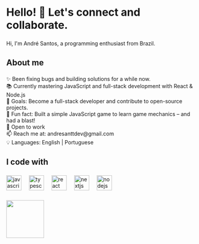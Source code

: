 <h1 align="left">Hello! 👋 Let's connect and collaborate.</h1>

###

<p align="left">Hi, I'm André Santos, a programming enthusiast from Brazil.</p>

###

<h2 align="left">About me</h2>

###

<p align="left">✨ Been fixing bugs and building solutions for a while now.<br>📚 Currently mastering JavaScript and full-stack development with React & Node.js<br>🎯 Goals: Become a full-stack developer and contribute to open-source projects.<br>🎲 Fun fact: Built a simple JavaScript game to learn game mechanics – and had a blast!<br>👀 Open to work<br>📫 Reach me at: andresanttdev@gmail.com<br>💡 Languages: English | Portuguese</p>

###

<h2 align="left">I code with</h2>

###

<div align="left">
  <img src="https://cdn.jsdelivr.net/gh/devicons/devicon/icons/javascript/javascript-original.svg" height="40" alt="javascript logo"  />
  <img width="12" />
  <img src="https://cdn.simpleicons.org/typescript/3178C6" height="40" alt="typescript logo"  />
  <img width="12" />
  <img src="https://cdn.simpleicons.org/react/61DAFB" height="40" alt="react logo"  />
  <img width="12" />
  <img src="https://cdn.jsdelivr.net/gh/devicons/devicon/icons/nextjs/nextjs-original.svg" height="40" alt="nextjs logo"  />
  <img width="12" />
  <img src="https://cdn.simpleicons.org/nodedotjs/339933" height="40" alt="nodejs logo"  />
</div>

###

<img align="left" height="100" src="https://media.tenor.com/Yzeh4Z4UQuAAAAAM/viciadoemcodar.gif"  />

###
